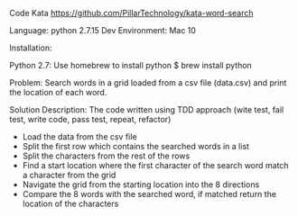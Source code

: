 Code Kata
https://github.com/PillarTechnology/kata-word-search

Language: python 2.7.15
Dev Environment: Mac 10

Installation:

Python 2.7: Use homebrew to install python 
	$ brew install python

Problem:
Search words in a grid loaded from a csv file (data.csv) and print the location of each word.

Solution Description:
The code written using TDD approach (wite test, fail test, write code, pass test, repeat, refactor)

- Load the data from the csv file
- Split the first row which contains the searched words in a list
- Split the characters from the rest of the rows
- Find a start location where the first character of the search word match a character from the grid
- Navigate the grid from the starting location into the 8 directions
- Compare the 8 words with the searched word, if matched return the location of the characters 


